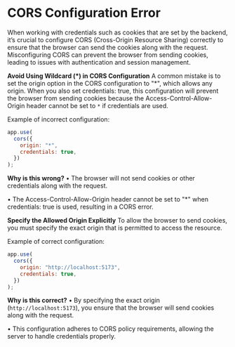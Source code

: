 # CORS Configuration Error

When working with credentials such as cookies that are set by the backend, it’s crucial to configure CORS (Cross-Origin Resource Sharing) correctly to ensure that the browser can send the cookies along with the request. Misconfiguring CORS can prevent the browser from sending cookies, leading to issues with authentication and session management.

**Avoid Using Wildcard (*) in CORS Configuration**
A common mistake is to set the origin option in the CORS configuration to "*", which allows any origin. When you also set credentials: true, this configuration will prevent the browser from sending cookies because the Access-Control-Allow-Origin header cannot be set to `*` if credentials are used.

Example of incorrect configuration:

```javascript
app.use(
  cors({
    origin: "*",
    credentials: true,
  })
);
```

**Why is this wrong?**
• The browser will not send cookies or other credentials along with the request.

• The Access-Control-Allow-Origin header cannot be set to "*" when credentials: true is used, resulting in a CORS error.

**Specify the Allowed Origin Explicitly**
To allow the browser to send cookies, you must specify the exact origin that is permitted to access the resource.

Example of correct configuration:

```javascript
app.use(
  cors({
    origin: "http://localhost:5173",
    credentials: true,
  })
);
```

**Why is this correct?**
• By specifying the exact origin (`http://localhost:5173`), you ensure that the browser will send cookies along with the request.

• This configuration adheres to CORS policy requirements, allowing the server to handle credentials properly.
